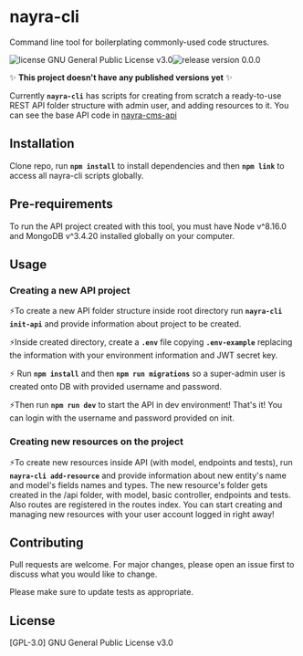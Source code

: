 # nayra-cli

Command line tool for boilerplating commonly-used code structures.

<img src="https://img.shields.io/badge/license-GPL--3-brightgreen" alt="license GNU General Public License v3.0"><img src="https://img.shields.io/badge/release-0.0.0-orange" alt="release version 0.0.0">

 :sparkles: **This project doesn't have any published versions yet** :sparkles:

Currently **```nayra-cli```** has scripts for creating from scratch a ready-to-use REST API folder structure with admin user, and adding resources to it. You can see the base API code in [nayra-cms-api](https://github.com/nayracoop/nayra-cms-api)

## Installation

Clone repo, run 
**`npm install`**
to install dependencies and then
**`npm link`** 
to access all nayra-cli scripts globally.

## Pre-requirements

To run the API project created with this tool, you must have Node v^8.16.0 and MongoDB v^3.4.20 installed globally on your computer. 

## Usage

### Creating a new API project
 :zap:To create a new API folder structure inside root directory run
**`nayra-cli init-api`**
and provide information about project to be created.

 :zap:Inside created directory, create a **`.env`** file copying **`.env-example`** replacing the information with your environment information and JWT secret key.
 
 :zap: Run **`npm install`** and then
**`npm run migrations`**
so a super-admin user is created onto DB with provided username and password.

 :zap:Then run
**`npm run dev`**
to start the API in dev environment! That's it! You can login with the username and password provided on init.

### Creating new resources on the project
 :zap:To create new resources inside API (with model, endpoints and tests), run
**`nayra-cli add-resource`** and provide information about new entity's name and model's fields names and types. 
The new resource's folder gets created in the /api folder, with model, basic controller, endpoints and tests. Also routes are registered in the routes index. You can start creating and managing new resources with your user account logged in right away! 


## Contributing
Pull requests are welcome. For major changes, please open an issue first to discuss what you would like to change.

Please make sure to update tests as appropriate.

## License
[GPL-3.0] GNU General Public License v3.0

